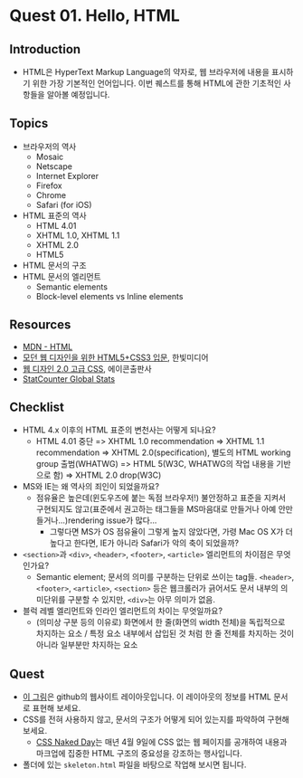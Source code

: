 # Quest 01. Hello, HTML


## Introduction
* HTML은 HyperText Markup Language의 약자로, 웹 브라우저에 내용을 표시하기 위한 가장 기본적인 언어입니다. 이번 퀘스트를 통해 HTML에 관한 기초적인 사항들을 알아볼 예정입니다.

## Topics
* 브라우저의 역사
  * Mosaic
  * Netscape
  * Internet Explorer
  * Firefox
  * Chrome
  * Safari (for iOS)
* HTML 표준의 역사
  * HTML 4.01
  * XHTML 1.0, XHTML 1.1
  * XHTML 2.0
  * HTML5
* HTML 문서의 구조
* HTML 문서의 엘리먼트
  * Semantic elements
  * Block-level elements vs Inline elements

## Resources
* [MDN - HTML](https://developer.mozilla.org/ko/docs/Web/HTML)
* [모던 웹 디자인을 위한 HTML5+CSS3 입문](http://www.yes24.com/24/Goods/15683538?Acode=101), 한빛미디어
* [웹 디자인 2.0 고급 CSS](http://www.yes24.com/24/Goods/2808075?Acode=101), 에이콘출판사
* [StatCounter Global Stats](http://gs.statcounter.com/)

## Checklist
* HTML 4.x 이후의 HTML 표준의 변천사는 어떻게 되나요?
  * HTML 4.01 중단 => XHTML 1.0 recommendation => XHTML 1.1 recommendation => XHTML 2.0(specification), 별도의 HTML working group 출범(WHATWG) => HTML 5(W3C, WHATWG의 작업 내용을 기반으로 함) => XHTML 2.0 drop(W3C)
* MS와 IE는 왜 역사의 죄인이 되었을까요?
  * 점유율은 높은데(윈도우즈에 붙는 독점 브라우저!) 불안정하고 표준을 지켜서 구현되지도 않고(표준에서 권고하는 태그들을 MS마음대로 만들거나 아예 안만들거나...)rendering issue가 많다...
    * 그렇다면 MS가 OS 점유율이 그렇게 높지 않았다면, 가령 Mac OS X가 더 높다고 한다면, IE가 아니라 Safari가 악의 축이 되었을까?
* `<section>`과 `<div>`, `<header>`, `<footer>`, `<article>` 엘리먼트의 차이점은 무엇인가요?
  * Semantic element; 문서의 의미를 구분하는 단위로 쓰이는 tag들. `<header>`, `<footer>`, `<article>`, `<section>` 등은 웹크롤러가 긁어서도 문서 내부의 의미단위를 구분할 수 있지만, `<div>`는 아무 의미가 없음.
* 블럭 레벨 엘리먼트와 인라인 엘리먼트의 차이는 무엇일까요?
  * (의미상 구분 등의 이유로) 화면에서 한 줄(화면의 width 전체)을 독립적으로 차지하는 요소 / 특정 요소 내부에서 삽입된 것 처럼 한 줄 전체를 차지하는 것이 아니라 일부분만 차지하는 요소

## Quest
* [이 그림](github.png)은 github의 웹사이트 레이아웃입니다. 이 레이아웃의 정보를 HTML 문서로 표현해 보세요.
* CSS를 전혀 사용하지 않고, 문서의 구조가 어떻게 되어 있는지를 파악하여 구현해 보세요.
  * [CSS Naked Day](http://meiert.com/en/blog/20150319/css-naked-day/)는 매년 4월 9일에 CSS 없는 웹 페이지를 공개하여 내용과 마크업에 집중한 HTML 구조의 중요성을 강조하는 행사입니다.
* 폴더에 있는 `skeleton.html` 파일을 바탕으로 작업해 보시면 됩니다.
